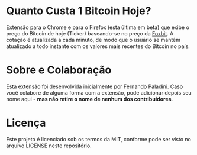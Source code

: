 Quanto Custa 1 Bitcoin Hoje?
==================

Extensão para o Chrome e para o Firefox (esta última em beta) que exibe o preço do Bitcoin de hoje (Ticker) baseando-se no preço da [Foxbit](http://www.foxbit.com.br). A cotação é atualizada a cada minuto, de modo que o usuário se mantêm atualizado a todo instante com os valores mais recentes do Bitcoin no país.

Sobre e Colaboração
==================
Esta extensão foi desenvolvida inicialmente por Fernando Paladini. Caso você colabore de alguma forma com a extensão, pode adicionar depois seu nome aqui - **mas não retire o nome de nenhum dos contribuidores**.

Licença
==================
Este projeto é licenciado sob os termos da MIT, conforme pode ser visto no arquivo LICENSE neste repositório.


